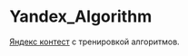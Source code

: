 # Yandex_Algorithm

[Яндекс контест](https://contest.yandex.ru/contest/74963/enter/?retPage=) с тренировкой алгоритмов.